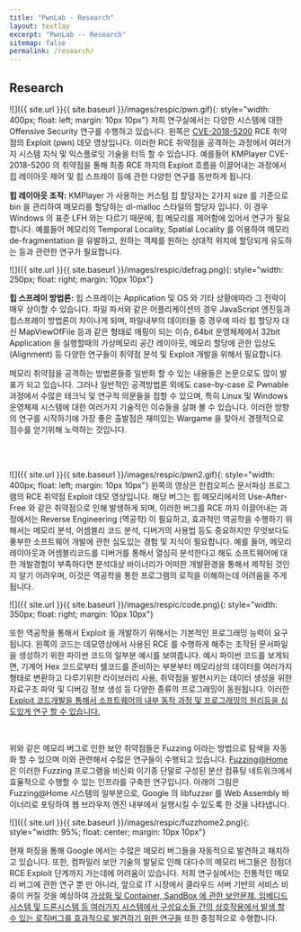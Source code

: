 ```yaml
---
title: "PwnLab - Research"
layout: textlay
excerpt: "PwnLab -- Research"
sitemap: false
permalink: /research/
---
```


## Research

![]({{ site.url }}{{ site.baseurl }}/images/respic/pwn.gif){: style="width: 400px; float: left; margin: 10px 10px"}  저희 연구실에서는 다양한 시스템에 대한 Offensive Security 연구를 수행하고 있습니다. 왼쪽은 [CVE-2018-5200](https://www.boho.or.kr/krcert/secNoticeView.do?bulletin_writing_sequence=30113) RCE 취약점의 Exploit (pwn) 데모 영상입니다. 이러한 RCE 취약점을 공격하는 과정에서 여러가지 시스템 지식 및 익스플로잇 기술을 터득 할 수 있습니다. 예를들어 KMPlayer CVE-2018-5200 의 취약점을 통해 최종 RCE 까지의 Exploit 흐름을 이끌어내는 과정에서 힙 레이아웃 제어 및 힙 스프레이 등에 관한 다양한 연구를 동반하게 됩니다.

**힙 레이아웃 조작:** KMPlayer 가 사용하는 커스텀 힙 할당자는 2가지 size 를 기준으로 bin 을 관리하여 메모리를 할당하는 dl-malloc 스타일의 할당자 입니다. 이 경우 Windows 의 표준 LFH 와는 다르기 때문에, 힙 메모리를 제어함에 있어서 연구가 필요합니다. 예를들어 메모리의 Temporal Locality, Spatial Locality 를 이용하여 메모리 de-fragmentation 을 유발하고, 원하는 객체를 원하는 상대적 위치에 할당되게 유도하는 등과 관련한 연구가 필요합니다.

![]({{ site.url }}{{ site.baseurl }}/images/respic/defrag.png){: style="width: 250px; float: right; margin: 10px 10px"}

**힙 스프레이 방법론:** 힙 스프레이는 Application 및 OS 와 기타 상황에따라 그 전략이 매우 상이할 수 있습니다. 파일 파서와 같은 어플리케이션의 경우 JavaScript 엔진등과 힙스프레이 방법론이 차이나게 되며, 파일내부의 데이터들 중 경우에 따라 힙 할당자 대신 MapViewOfFile 등과 같은 형태로 매핑이 되는 이슈, 64bit 운영체제에서 32bit Application 을 실행할때의 가상메모리 공간 레이아웃, 메모리 할당에 관한 입상도 (Alignment) 등 다양한 연구들이 취약점 분석 및 Exploit 개발을 위해서 필요합니다.

메모리 취약점을 공격하는 방법론들중 일반화 할 수 있는 내용들은 논문으로도 많이 발표가 되고 있습니다. 그러나 일반적인 공격방법론 외에도 case-by-case 로 Pwnable 과정에서
수많은 테크닉 및 연구적 의문들을 접할 수 있으며, 특히 Linux 및 Windows 운영체제 시스템에 대한 여러가지 기술적인 이슈들을 살펴 볼 수 있습니다.
이러한 방향의 연구를 시작하기에 가장 좋은 출발점은 재미있는 Wargame 을 찾아서 경쟁적으로 점수를 얻기위해 노력하는 것입니다.

<br><br>

![]({{ site.url }}{{ site.baseurl }}/images/respic/pwn2.gif){: style="width: 400px; float: left; margin: 10px  10px"}
왼쪽의 영상은 한컴오피스 문서파싱 프로그램의 RCE 취약점 Exploit 데모 영상입니다. 해당 버그는 힙 메모리에서의 Use-After-Free 와 같은
취약점으로 인해 발생하게 되며, 이러한 버그를 RCE 까지 이끌어내는 과정에서는 Reverse Engineering (역공학) 이 필요하고, 효과적인
역공학을 수행하기 위해서는 메모리 분석, 어셈블리 코드 분석, 디버거의 사용법 등도 중요하지만 무엇보다도 풍부한 소프트웨어 개발에 관한 심도있는 경험 및 지식이 필요합니다.
예를 들어, 메모리 레이아웃과 어셈블리코드를 디버거를 통해서 열심히 분석한다고 해도 소프트웨어에 대한 개발경험이 부족하다면
분석대상 바이너리가 어떠한 개발환경을 통해서 제작된 것인지 알기 어려우며, 이것은 역공학을 통한 프로그램의 로직을
이해하는데 어려움을 주게 됩니다.

![]({{ site.url }}{{ site.baseurl }}/images/respic/code.png){: style="width: 350px; float: right; margin: 10px 10px"}

또한 역공학을 통해서 Exploit 을 개발하기 위해서는 기본적인 프로그래밍 능력이 요구됩니다. 왼쪽의 코드는 데모영상에서 사용된 RCE 를 수행하게 해주는 조작된 문서파일을
생성하기 위한 파이썬 코드의 일부분 예시를 보여줍니다. 예시 파이썬 코드를 보게되면, 기계어 Hex 코드로부터 쉘코드를 준비하는 부분부터
메모리상의 데이터를 여러가지 형태로 변환하고 다루기위한 라이브러리 사용, 취약점을 발현시키는 데이터 생성을 위한 자료구조
파악 및 디버깅 정보 생성 등 다양한 종류의 프로그래밍이 동원됩니다.
이러한 <U>Exploit 코드개발을 통해서 소프트웨어의 내부 동작 과정 및 프로그래밍의 원리등을
심도있게 연구 할 수 있습니다.</U> 

<br>

위와 같은 메모리 버그로 인한 보안 취약점들은 Fuzzing 이라는 방법으로 탐색을 자동화 할 수 있으며 이와 관련해서 수많은
연구들이 수행되고 있습니다. [Fuzzing@Home](http://fuzzcoin.gtisc.gatech.edu:8000) 은 이러한 Fuzzing 프로그램을
비신뢰 이기종 단말로 구성된 분산 컴퓨팅 네트워크에서 효율적으로 수행할 수 있는 인프라를 구축한 연구입니다. 아래의 그림은
Fuzzing@Home 시스템의 일부분으로, Google 의 libfuzzer 를 Web Assembly 바이너리로 포팅하여 웹 브라우저 엔진 내부에서
실행시킬 수 있도록 한 것을 나타냅니다.

![]({{ site.url }}{{ site.baseurl }}/images/respic/fuzzhome2.png){: style="width: 95%; float: center; margin: 10px 10px"}


현재 퍼징을 통해 Google 에서는 수많은 메모리 버그들을 자동적으로 발견하고 패치하고 있습니다. 또한, 컴파일러 보안 기술의 발달로 인해
대다수의 메모리 버그들은 점점더 RCE Exploit 단계까지 가는데에 어려움이 있습니다. 저희 연구실에서는 전통적인 메모리 버그에 관한
연구 뿐 만 아니라, 앞으로 IT 시장에서 클라우드 서버 기반의 서비스 비중이 커질 것을 예상하여 <U>가상화 및 Container, SandBox 에 관한 보안문제, 임베디드 시스템
및 드론시스템 등 여러가지 시스템에서 구성요소들 간의 상호작용에서 발생 할 수 있는 로직버그를 효과적으로 발견하기 위한 연구들</U> 또한 중점적으로 수행합니다.




